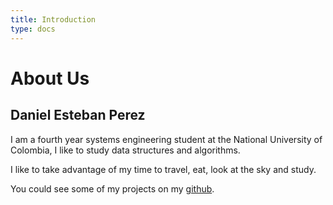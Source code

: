 ```yaml
---
title: Introduction
type: docs
---
```

# About Us

## Daniel Esteban Perez

I am a fourth year systems engineering student at the National University of Colombia, I like to study data structures and algorithms.

I like to take advantage of my time to travel, eat, look at the sky and study.

You could see some of my projects on my [github](https://github.com/danperezma).




<!-- # Showcase Template

Welcome to the [gohugo](https://gohugo.io/) template to create rich content [academic reports](https://www.wordy.com/writers-workshop/writing-an-academic-report/) having [p5.js](https://p5js.org/) sketches.

## Hacking

Install the [gohugo](https://gohugo.io/) [static site generator](https://jamstack.org/generators/) then:

```sh
$git clone https://github.com/VisualComputing/showcase
$cd showcase
$git submodule update --init --recursive
$hugo server -D --disableFastRender
```

Deploy with `$git push` after redefined `baseURL` in `config.toml` which should point to your actual public remote.

### Remarks

{{< hint info >}}
If you renamed the repo, say to `newreponame`, don't forget to update all url references of the markdown and js file sources, to reflect that change, i.e., look within all [content folder](https://github.com/Visual-Computing-2022-2/Talleres/tree/main/content) files for `showcase` occurrences and replace them by `newreponame`.
{{< /hint >}}

{{< hint info >}}
If you forked the repo don't forget to activate the [actions](https://github.com/Visual-Computing-2022-2/Talleres/actions).
{{< /hint >}}

{{< hint info >}}
Don't forget to select the `gh-pages` branch as the one to serve your site from at the [pages section of your repo configuration page](https://docs.github.com/en/pages/getting-started-with-github-pages/configuring-a-publishing-source-for-your-github-pages-site), if it is no so by default.
{{< /hint >}}

{{< hint info >}}
The **showcase** template uses the [hugo-book](https://github.com/alex-shpak/hugo-book) theme by default. Check the [hugo themes site](https://themes.gohugo.io/) if you wish to add other ones.
{{< /hint >}} -->
